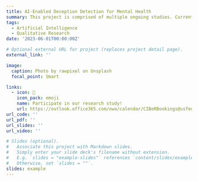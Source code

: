 ```yaml
---
title: AI-Enabled Deception Detection for Mental Health
summary: This project is comprised of multiple ongoing studies. Currently, we are conducting multimodal data collection to support the exploration of deception detection across video, audio, gaze, and physiological data and across various discussion topics. If you are interested in participating in this study as a research participant, visit the link below. Other project efforts include a survey of the AI-enabled deception detection literature, and qualitative interviews with mental health professionals regarding their perspectives on such technologies in therapeutic settings.
tags:
  - Artificial Intelligence
  - Qualitative Research
date: '2023-06-01T00:00:00Z'

# Optional external URL for project (replaces project detail page).
external_link: ''

image:
  caption: Photo by rawpixel on Unsplash
  focal_point: Smart

links:
  - icon: 🔗
    icon_pack: emoji
    name: Participate in our research study!
    url: https://outlook.office365.com/owa/calendar/CIBeRBookings@usfedu.onmicrosoft.com/bookings/s/a9YlUBSz6kKY1isuYdAE1w2
url_code: ''
url_pdf: ''
url_slides: ''
url_video: ''

# Slides (optional).
#   Associate this project with Markdown slides.
#   Simply enter your slide deck's filename without extension.
#   E.g. `slides = "example-slides"` references `content/slides/example-slides.md`.
#   Otherwise, set `slides = ""`.
slides: example
---
```



